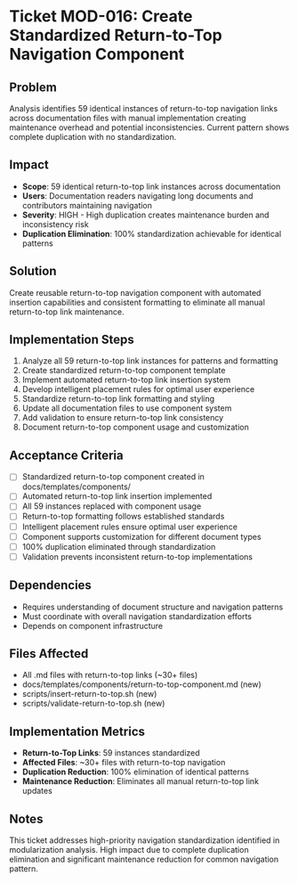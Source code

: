 
# Ticket MOD-016: Create Standardized Return-to-Top Navigation Component

## Problem
Analysis identifies 59 identical instances of return-to-top navigation links across documentation files with manual implementation creating maintenance overhead and potential inconsistencies. Current pattern shows complete duplication with no standardization.

## Impact
- **Scope**: 59 identical return-to-top link instances across documentation
- **Users**: Documentation readers navigating long documents and contributors maintaining navigation
- **Severity**: HIGH - High duplication creates maintenance burden and inconsistency risk
- **Duplication Elimination**: 100% standardization achievable for identical patterns

## Solution
Create reusable return-to-top navigation component with automated insertion capabilities and consistent formatting to eliminate all manual return-to-top link maintenance.

## Implementation Steps
1. Analyze all 59 return-to-top link instances for patterns and formatting
2. Create standardized return-to-top component template
3. Implement automated return-to-top link insertion system
4. Develop intelligent placement rules for optimal user experience
5. Standardize return-to-top link formatting and styling
6. Update all documentation files to use component system
7. Add validation to ensure return-to-top link consistency
8. Document return-to-top component usage and customization

## Acceptance Criteria
- [ ] Standardized return-to-top component created in docs/templates/components/
- [ ] Automated return-to-top link insertion implemented
- [ ] All 59 instances replaced with component usage
- [ ] Return-to-top formatting follows established standards
- [ ] Intelligent placement rules ensure optimal user experience
- [ ] Component supports customization for different document types
- [ ] 100% duplication eliminated through standardization
- [ ] Validation prevents inconsistent return-to-top implementations

## Dependencies
- Requires understanding of document structure and navigation patterns
- Must coordinate with overall navigation standardization efforts
- Depends on component infrastructure

## Files Affected
- All .md files with return-to-top links (~30+ files)
- docs/templates/components/return-to-top-component.md (new)
- scripts/insert-return-to-top.sh (new)
- scripts/validate-return-to-top.sh (new)

## Implementation Metrics
- **Return-to-Top Links**: 59 instances standardized
- **Affected Files**: ~30+ files with return-to-top navigation
- **Duplication Reduction**: 100% elimination of identical patterns
- **Maintenance Reduction**: Eliminates all manual return-to-top link updates

## Notes
This ticket addresses high-priority navigation standardization identified in modularization analysis. High impact due to complete duplication elimination and significant maintenance reduction for common navigation pattern.
